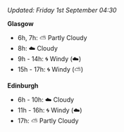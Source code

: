 *Updated: Friday 1st September 04:30*

**Glasgow**

* 6h, 7h: :partly_sunny: Partly Cloudy
* 8h: :cloud: Cloudy
* 9h - 14h: :cyclone: Windy (:cloud:)
* 15h - 17h: :cyclone: Windy (:partly_sunny:)

**Edinburgh**

* 6h - 10h: :cloud: Cloudy
* 11h - 16h: :cyclone: Windy (:cloud:)
* 17h: :partly_sunny: Partly Cloudy
